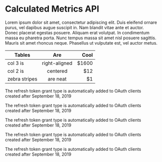 # Calculated Metrics API

Lorem ipsum dolor sit amet, consectetur adipiscing elit. Duis eleifend ornare purus, vel dapibus augue suscipit in. Nam blandit vitae ante et auctor. Donec placerat egestas posuere. Aliquam erat volutpat. In condimentum massa eu pharetra porta. Nunc tempus massa sit amet nisl posuere sagittis. Mauris sit amet rhoncus neque. Phasellus ut vulputate est, vel auctor metus.

| Tables        | Are           | Cool  |
| ------------- |:-------------:| -----:|
| col 3 is      | right-aligned | $1600 |
| col 2 is      | centered      |   $12 |
| zebra stripes | are neat      |    $1 |


<InlineAlert variant="help" slots="text"/>

The refresh token grant type is automatically added to OAuth clients created after September 18, 2019

<InlineAlert variant="warning" slots="text"/>

The refresh token grant type is automatically added to OAuth clients created after September 18, 2019

<InlineAlert variant="success" slots="text"/>

The refresh token grant type is automatically added to OAuth clients created after September 18, 2019

<InlineAlert variant="info" slots="text"/>

The refresh token grant type is automatically added to OAuth clients created after September 18, 2019

<InlineAlert variant="alert" slots="text"/>

The refresh token grant type is automatically added to OAuth clients created after September 18, 2019